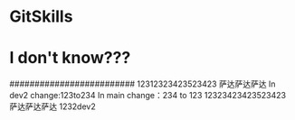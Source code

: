 # GitSkills
# I don't know???
######################### 
12312323423523423
萨达萨达萨达
In dev2 change:123to234
In main change：234 to 123
12323423423523423
萨达萨达萨达
1232dev2